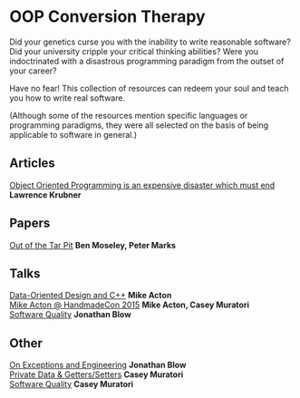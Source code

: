 # OOP Conversion Therapy

Did your genetics curse you with the inability to write reasonable software? Did
your university cripple your critical thinking abilities? Were you indoctrinated
with a disastrous programming paradigm from the outset of your career?

Have no fear! This collection of resources can redeem your soul and teach you
how to write real software.

(Although some of the resources mention specific languages or programming
paradigms, they were all selected on the basis of being applicable to software
in general.)

## Articles
[Object Oriented Programming is an expensive disaster which must end](http://www.smashcompany.com/technology/object-oriented-programming-is-an-expensive-disaster-which-must-end) **Lawrence Krubner**

## Papers
[Out of the Tar Pit](http://curtclifton.net/papers/MoseleyMarks06a.pdf) **Ben Moseley, Peter Marks**

## Talks
[Data-Oriented Design and C++](https://youtu.be/rX0ItVEVjHc) **Mike Acton**   
[Mike Acton @ HandmadeCon 2015](https://youtu.be/qWJpI2adCcs) **Mike Acton, Casey Muratori**  
[Software Quality](https://youtu.be/k56wra39lwA) **Jonathan Blow**  

## Other
[On Exceptions and Engineering](https://youtu.be/EVhCUSgNbzo) **Jonathan Blow**  
[Private Data & Getters/Setters](https://youtu.be/_xLgr6Ng4qQ) **Casey Muratori**  
[Software Quality](https://youtu.be/6azav9sXK_4) **Casey Muratori**
